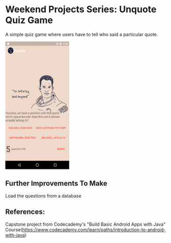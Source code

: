 # Weekend Projects Series: Unquote Quiz Game

A simple quiz game where users have to tell who said a particular quote.

<img src="unquote_screenshot.png" alt="Screenshot of Unquote Game" width="200" height="400"/>


## Further Improvements To Make
Load the questions from a database

## References:
Capstone project from Codecademy's "Build Basic Android Apps with Java" Course(https://www.codecademy.com/learn/paths/introduction-to-android-with-java)

